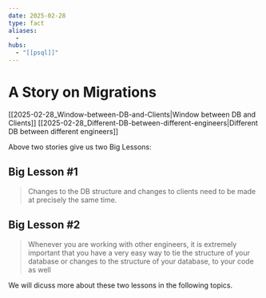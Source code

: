 ```yaml
---
date: 2025-02-28
type: fact
aliases:
  -
hubs:
  - "[[psql]]"
---
```


# A Story on Migrations

[[2025-02-28_Window-between-DB-and-Clients|Window between DB and Clients]]
[[2025-02-28_Different-DB-between-different-engineers|Different DB between different engineers]]

Above two stories give us two Big Lessons:

## Big Lesson #1
> Changes to the DB structure and changes to clients need to be made at precisely the same time.

## Big Lesson #2
> Whenever you are working with other engineers, it is extremely important that you have a very easy way to tie the structure of your database or changes to the structure of your database, to your code as well

We will dicuss more about these two lessons in the following topics.
